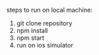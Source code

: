 steps to run on local machine:

1. git clone repository
2. npm install
3. npm start
4. run on ios simulator
